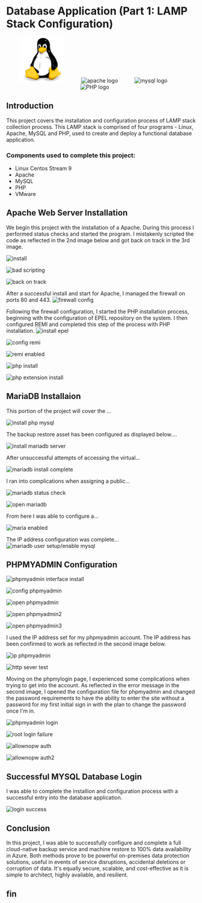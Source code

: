 # Database Application (Part 1: LAMP Stack Configuration)

<div align="center">
  <img src="https://raw.githubusercontent.com/devicons/devicon/master/icons/linux/linux-original.svg" height="120" alt="linux logo"  />
  <img width="36" />
  <img src="https://seeklogo.com/images/A/apache-logo-89257496F9-seeklogo.com.png" height="120" alt="apache logo"  />
  <img width="36" />
  <img src="https://cdn.jsdelivr.net/gh/devicons/devicon/icons/mysql/mysql-original.svg" height="120" alt="mysql logo"  />
  <img width="36" />
  <img src="https://upload.wikimedia.org/wikipedia/commons/thumb/2/27/PHP-logo.svg/2560px-PHP-logo.svg.png" height="110" alt="PHP logo"  />
  <img width="30" />
</div>

## Introduction

This project covers the installation and configuration process of LAMP stack collection process. This LAMP stack is comprised of four programs - Linux, Apache, MySQL and PHP, used to create and deploy a functional database application. 

### Components used to complete this project:

- Linux Centos Stream 9
- Apache
- MySQL
- PHP
- VMware

## Apache Web Server Installation

We begin this project with the installation of a Apache. During this process I performed status checks and started the program. I mistakenly scripted the code as reflected in the 2nd image below and got back on track in the 3rd image.

![install](https://imgur.com/jBQejrd.jpg)

![bad scripting](https://imgur.com/LBc9PUh.jpg) 

![back on track](https://imgur.com/4Bh8LdG.jpg)

After a successful install and start for Apache, I managed the firewall on ports 80 and 443.
![firewall config](https://imgur.com/DpZ6Tx1.jpg) 

Following the firewall configuration, I started the PHP installation process, beginning with the configuration of EPEL repository on the system. I then configured REMI and completed this step of the process with PHP installation.
![install epel](https://imgur.com/vXBZtD3.jpg) 

![config remi](https://imgur.com/JZ4vhgO.jpg) 

![remi enabled](https://imgur.com/zco7Ink.jpg) 

![php install](https://imgur.com/YNGoilw.jpg) 

![php extension install](https://imgur.com/1WU2rba.jpg) 

## MariaDB Installaion

This portion of the project will cover the ...

![install php mysql](https://imgur.com/J31VDcT.jpg) 

The backup restore asset has been configured as displayed below....

![install mariadb server](https://imgur.com/H09pOrL.jpg) 

After unsuccessful attempts of accessing the virtual...

![mariadb install complete](https://imgur.com/IbsfzN3.jpg) 

I ran into complications when assigning a public...

![mariadb status check](https://imgur.com/eLXry5H.jpg) 

![open mariadb](https://imgur.com/1Jat4nX.jpg) 

From here I was able to configure a...

![maria enabled](https://imgur.com/iMre9vk.jpg) 

The IP address configuration was complete...
![mariadb user setup/enable mysql](https://imgur.com/pxHT5iG.jpg) 

## PHPMYADMIN Configuration
![phpmyadmin interface install](https://imgur.com/jCBMu0l.jpg) 

![config phpmyadmin](https://imgur.com/yHgH8GP.jpg) 

![open phpmyadmin](https://imgur.com/YifEubJ.jpg) 

![open phpmyadmin2](https://imgur.com/aBWX388.jpg) 

![open phpmyadmin3](https://imgur.com/ojQllTe.jpg) 

I used the IP address set for my phpmyadmin account. The IP address has been confirmed to work as reflected in the second image below.

![ip phpmyadmin](https://imgur.com/EJLmQpy.jpg) 

![http sever test](https://imgur.com/OPmEvyy.jpg) 

Moving on the phpmylogin page, I experienced some complications when trying to get into the account. As reflected in the error message in the second image, I opened the configuration file for phpmyadmin and changed the password requirements to have the ability to enter the site without a password for my first initial sign in with the plan to change the password once I'm in.

![phpmyadmin login](https://imgur.com/a5pimMP.jpg) 

![root login failure](https://imgur.com/gWZjdta.jpg) 

![allownopw auth](https://imgur.com/yaxRtLy.jpg) 

![allownopw auth2](https://imgur.com/HSGIasf.jpg) 

## Successful MYSQL Database Login
I was able to complete the installion and configuration process with a successful entry into the database application.

![login success](https://imgur.com/fwrgRYW.jpg) 

## Conclusion
In this project, I was able to successfully configure and complete a full cloud-native backup service and machine restore to 100% data availability in Azure. Both methods prove to be powerful on-premises data protection solutions, useful in events of service disruptions, accidental deletions or corruption of data. It's equally secure, scalable, and cost-effective as it is simple to architect, highly available, and resilient.

## fin
